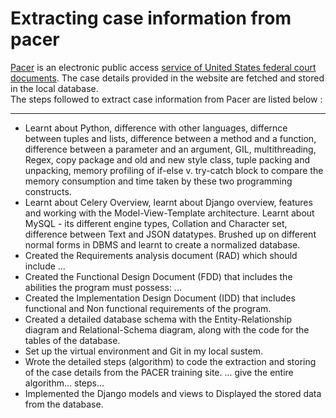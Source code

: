 <h1>Extracting case information from pacer</h1>

<p> <a href="https://www.pacer.gov/announcements/general/train.html">Pacer</a> is an electronic public access  <a href="https://en.wikipedia.org/wiki/PACER_(law)">service of United States federal court documents</a>. The case details provided in the website are fetched and stored in the local database. <br/>The steps followed to extract case information from Pacer are listed below : </p>
<hr/>

<ul>
  <li>
       Learnt about Python, difference with other languages, differnce between tuples and lists, difference between a method and a function, difference between a parameter and an argument, GIL, multithreading, Regex, copy package and old and new style class, tuple packing and unpacking, memory profiling of if-else v. try-catch block to compare the memory consumption and time taken by these two programming constructs.
  </li>
  <li>Learnt about Celery Overview, learnt about Django overview, features and working with the Model-View-Template architecture. Learnt about MySQL - its different engine types, Collation and Character set, difference between Text and JSON datatypes. Brushed up on different normal forms in DBMS and learnt to create a normalized database.</li>
  <li>Created the Requirements analysis document (RAD) which should include ...</li>
  <li>Created the Functional Design Document (FDD) that includes the abilities the program must possess: ... </li>
  <li>Created the Implementation Design Document (IDD) that includes functional and Non functional requirements of the program.</li>
  <li>Created a detailed database schema with the Entity-Relationship diagram and Relational-Schema diagram, along with the code for the tables of the database.</li>
  <li>Set up the virtual environment and Git in my local sustem.</li>
  <li>Wrote the detailed steps (algorithm) to code the extraction and storing of the case details from the PACER training site. ... give the entire algorithm... steps...</li>
    </li>
  <li>Implemented the Django models and views to Displayed the stored data from the database.</li>
